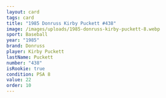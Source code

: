 ```yaml
---
layout: card
tags: card
title: "1985 Donruss Kirby Puckett #438"
image: /images/uploads/1985-donruss-kirby-puckett-8.webp
sport: Baseball
year: "1985"
brand: Donruss
player: Kirby Puckett
lastName: Puckett
number: "438"
isRookie: true
condition: PSA 8
value: 22
order: 10
---
```

